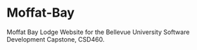 # Moffat-Bay
Moffat Bay Lodge Website for the Bellevue University Software Development Capstone, CSD460. 
